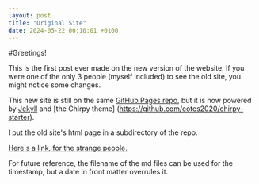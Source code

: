 ```yaml
---
layout: post
title: "Original Site"
date: 2024-05-22 00:10:01 +0100
---
```



#Greetings!

This is the first post ever made on the new version of the website.
If you were one of the only 3 people (myself included) to see the old site, you might notice some changes.

This new site is still on the same [GitHub Pages repo](https://github.com/milkydelta/milkydelta.github.io),
but it is now powered by [Jekyll](https://jekylrb.com) and [the Chirpy theme] (https://github.com/cotes2020/chirpy-starter).

I put the old site's html page in a subdirectory of the repo.

[Here's a link, for the strange people.](https://www.077340.xyz/oldpages/1295863/)


For future reference, the filename of the md files can be used for the timestamp, but a date in front matter
overrules it.
